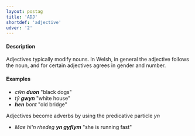 ```yaml
---
layout: postag
title: 'ADJ'
shortdef: 'adjective'
udver: '2'
---
```


#### Description

Adjectives typically modify nouns. In Welsh, in general the adjective follows the noun, and for certain adjectives agrees in gender and number.


#### Examples

* _cŵn **duon**_  "black dogs"
* _tŷ **gwyn**_  "white house"
* _**hen** bont_ "old bridge"

Adjectives become adverbs by using the predicative particle _yn_

* _Mae hi'n rhedeg **yn gyflym**_ "she is running fast"

<!-- Interlanguage links updated Po lis 14 15:34:28 CET 2022 -->
